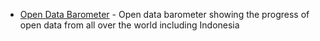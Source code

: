 <!--
# Articles
-->
- [Open Data Barometer](http://opendatabarometer.org) - Open data barometer showing the progress of open data from all over the world including Indonesia